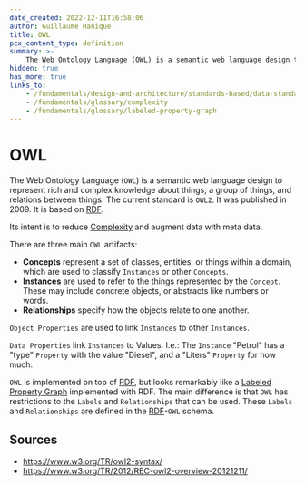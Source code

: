 ```yaml
---
date_created: 2022-12-11T16:58:06
author: Guillaume Hanique
title: OWL
pcx_content_type: definition
summary: >-
    The Web Ontology Language (OWL) is a semantic web language design to represent rich and complex knowledge about things, a group of things, and relations between things. The current standard is OWS2. It was published in 2009. It is based on [RDF](/fundamentals/design-and-architecture/standards-based/data-standards/rdf).
hidden: true
has_more: true
links_to:
    - /fundamentals/design-and-architecture/standards-based/data-standards/rdf
    - /fundamentals/glossary/complexity
    - /fundamentals/glossary/labeled-property-graph
---
```


# OWL

The Web Ontology Language (`OWL`) is a semantic web language design to represent rich and complex knowledge about things, a group of things, and relations between things. The current standard is `OWL2`. It was published in 2009. It is based on [RDF](/fundamentals/design-and-architecture/standards-based/data-standards/rdf).

Its intent is to reduce [Complexity](/fundamentals/glossary/complexity) and augment data with meta data.

There are three main `OWL` artifacts:

-   **Concepts** represent a set of classes, entities, or things within a domain, which are used to classify `Instances` or other `Concepts`.
-   **Instances** are used to refer to the things represented by the `Concept`. These may include concrete objects, or abstracts like numbers or words.
-   **Relationships** specify how the objects relate to one another.

`Object Properties` are used to link `Instances` to other `Instances`.

`Data Properties` link `Instances` to Values. I.e.: The `Instance` "Petrol" has a "type" `Property` with the value "Diesel", and a "Liters" `Property` for how much.

`OWL` is implemented on top of [RDF](/fundamentals/design-and-architecture/standards-based/data-standards/rdf), but looks remarkably like a [Labeled Property Graph](/fundamentals/glossary/labeled-property-graph) implemented with RDF. The main difference is that `OWL` has restrictions to the `Labels` and `Relationships` that can be used. These `Labels` and `Relationships` are defined in the [RDF](/fundamentals/design-and-architecture/standards-based/data-standards/rdf)-`OWL` schema.

## Sources

-   https://www.w3.org/TR/owl2-syntax/
-   https://www.w3.org/TR/2012/REC-owl2-overview-20121211/
